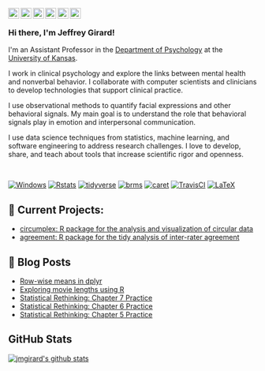 [<img align="left" width="22px" alt="Website" src="https://github.com/FortAwesome/Font-Awesome/blob/master/svgs/solid/home.svg" />][website]
[<img align="left" width="22px" alt="Email" src="https://github.com/FortAwesome/Font-Awesome/blob/master/svgs/solid/envelope-square.svg" />][email]
[<img align="left" width="22px" alt="Twitter" src="https://github.com/FortAwesome/Font-Awesome/blob/master/svgs/brands/twitter-square.svg" />][twitter]
[<img align="left" width="22px" alt="Google Scholar" src="https://github.com/simple-icons/simple-icons/blob/develop/icons/googlescholar.svg" />][scholar]
[<img align="left" width="22px" alt="Publons" src="https://github.com/simple-icons/simple-icons/blob/develop/icons/publons.svg" />][publons]
[<img align="left" width="22px" alt="OrcId" src="https://github.com/simple-icons/simple-icons/blob/develop/icons/orcid.svg" />][orcid]
<br />
### Hi there, I'm Jeffrey Girard! 

I'm an Assistant Professor in the [Department of Psychology][kupsych] at the [University of Kansas][ku].

I work in clinical psychology and explore the links between mental health and nonverbal behavior. I collaborate with computer scientists and clinicians to develop technologies that support clinical practice.

I use observational methods to quantify facial expressions and other behavioral signals. My main goal is to understand the role that behavioral signals play in emotion and interpersonal communication.

I use data science techniques from statistics, machine learning, and software engineering to address research challenges. I love to develop, share, and teach about tools that increase scientific rigor and openness.

<br />

[![Windows](https://img.shields.io/badge/OS-Windows-informational?style=flat)][windows]
[![Rstats](https://img.shields.io/badge/Language-Rstats-informational?style=flat)][rstats]
[![tidyverse](https://img.shields.io/badge/Tools-tidyverse-informational?style=flat)][tidyverse]
[![brms](https://img.shields.io/badge/Tools-brms-informational?style=flat)][brms]
[![caret](https://img.shields.io/badge/Tools-caret-informational?style=flat)][caret]
[![TravisCI](https://img.shields.io/badge/Tools-TravisCI-informational?style=flat)][travis]
[![LaTeX](https://img.shields.io/badge/Tools-LaTeX-informational?style=flat)][latex]

## :hammer: Current Projects:
- [circumplex: R package for the analysis and visualization of circular data][circumplex]
- [agreement: R package for the tidy analysis of inter-rater agreement][agreement]

## :memo: Blog Posts

<!-- BLOG-POST-LIST:START -->
- [Row-wise means in dplyr](https://jmgirard.com/rowwise-means/?utm_source=rss&utm_medium=rss&utm_campaign=rowwise-means)
- [Exploring movie lengths using R](https://jmgirard.com/movie-lengths/?utm_source=rss&utm_medium=rss&utm_campaign=movie-lengths)
- [Statistical Rethinking: Chapter 7 Practice](https://jmgirard.com/statistical-rethinking-ch7/?utm_source=rss&utm_medium=rss&utm_campaign=statistical-rethinking-ch7)
- [Statistical Rethinking: Chapter 6 Practice](https://jmgirard.com/statistical-rethinking-ch6/?utm_source=rss&utm_medium=rss&utm_campaign=statistical-rethinking-ch6)
- [Statistical Rethinking: Chapter 5 Practice](https://jmgirard.com/statistical-rethinking-ch5/?utm_source=rss&utm_medium=rss&utm_campaign=statistical-rethinking-ch5)
<!-- BLOG-POST-LIST:END -->

## GitHub Stats
[![jmgirard's github stats](https://github-readme-stats.vercel.app/api?username=jmgirard)](https://github.com/anuraghazra/github-readme-stats)


[windows]: https://www.microsoft.com/en-us/windows/get-windows-10
[rstats]: https://www.r-project.org/
[tidyverse]: https://www.tidyverse.org/
[brms]: https://paul-buerkner.github.io/brms/
[caret]: https://github.com/topepo/caret/
[travis]: https://travis-ci.org/
[latex]: https://www.latex-project.org/
[circumplex]: https://circumplex.jmgirard.com/
[agreement]: https://github.com/jmgirard/agreement
[kupsych]: https://psych.ku.edu
[ku]: https://ku.edu
[website]: https://www.jmgirard.com
[email]: mailto:jmgirard@ku.edu
[twitter]: http://twitter.com/jeffreymgirard
[scholar]: https://scholar.google.com/citations?user=N2UcZ84AAAAJ
[publons]: https://publons.com/researcher/517315/jeffrey-m-girard/
[orcid]: https://orcid.org/0000-0002-7359-3746
